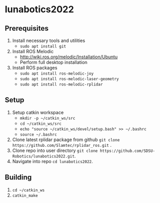 # lunabotics2022

## Prerequisites

 1. Install necessary tools and utilities
     - `sudo apt install git`
 2. Install ROS Melodic
     - http://wiki.ros.org/melodic/Installation/Ubuntu
     - Perform full desktop installation
 3. Install ROS packages
     - `sudo apt install ros-melodic-joy`
     - `sudo apt install ros-melodic-laser-geometry`
     - `sudo apt install ros-melodic-rplidar`
 
## Setup
 1. Setup catkin workspace
     - `mkdir -p ~/catkin_ws/src`
     - `cd ~/catkin_ws/src`
     - `echo "source ~/catkin_ws/devel/setup.bash" >> ~/.bashrc`
     - `source ~/.bashrc`
 2. Clone latest rplidar package from github `git clone https://github.com/Slamtec/rplidar_ros.git` .
 3. Clone repo into user directory `git clone https://github.com/SDSU-Robotics/lunabotics2022.git`.
 4. Navigate into repo `cd lunabotics2022`.

## Building
 1. `cd ~/catkin_ws`
 2. `catkin_make`
